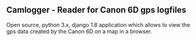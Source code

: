 Camlogger - Reader for Canon 6D gps logfiles
------------------------------------------------

Open source, python 3.x, django 1.8 application which allows to view the gps data created by the Canon 6D on a map in a browser.


